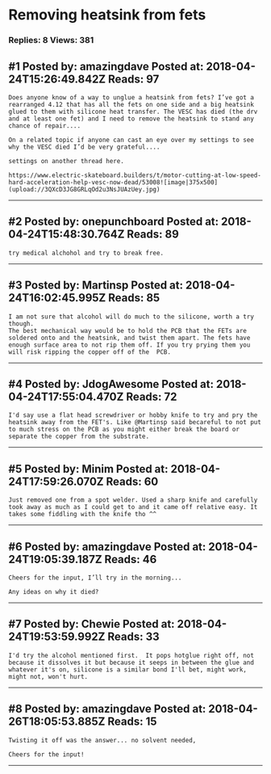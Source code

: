 # Removing heatsink from fets

### Replies: 8 Views: 381

## \#1 Posted by: amazingdave Posted at: 2018-04-24T15:26:49.842Z Reads: 97

```
Does anyone know of a way to unglue a heatsink from fets? I’ve got a rearranged 4.12 that has all the fets on one side and a big heatsink glued to them with silicone heat transfer. The VESC has died (the drv and at least one fet) and I need to remove the heatsink to stand any chance of repair....

On a related topic if anyone can cast an eye over my settings to see why the VESC died I’d be very grateful.... 

settings on another thread here.

https://www.electric-skateboard.builders/t/motor-cutting-at-low-speed-hard-acceleration-help-vesc-now-dead/53008![image|375x500](upload://3QXcD3JG8GRLqOd2u3NsJUAzUey.jpg)
```

---
## \#2 Posted by: onepunchboard Posted at: 2018-04-24T15:48:30.764Z Reads: 89

```
try medical alchohol and try to break free.
```

---
## \#3 Posted by: Martinsp Posted at: 2018-04-24T16:02:45.995Z Reads: 85

```
I am not sure that alcohol will do much to the silicone, worth a try though.
The best mechanical way would be to hold the PCB that the FETs are soldered onto and the heatsink, and twist them apart. The fets have enough surface area to not rip them off. If you try prying them you will risk ripping the copper off of the  PCB.
```

---
## \#4 Posted by: JdogAwesome Posted at: 2018-04-24T17:55:04.470Z Reads: 72

```
I'd say use a flat head screwdriver or hobby knife to try and pry the heatsink away from the FET's. Like @Martinsp said becareful to not put to much stress on the PCB as you might either break the board or separate the copper from the substrate.
```

---
## \#5 Posted by: Minim Posted at: 2018-04-24T17:59:26.070Z Reads: 60

```
Just removed one from a spot welder. Used a sharp knife and carefully took away as much as I could get to and it came off relative easy. It takes some fiddling with the knife tho ^^
```

---
## \#6 Posted by: amazingdave Posted at: 2018-04-24T19:05:39.187Z Reads: 46

```
Cheers for the input, I’ll try in the morning...

Any ideas on why it died?
```

---
## \#7 Posted by: Chewie Posted at: 2018-04-24T19:53:59.992Z Reads: 33

```
I'd try the alcohol mentioned first.  It pops hotglue right off, not because it dissolves it but because it seeps in between the glue and whatever it's on, silicone is a similar bond I'll bet, might work, might not, won't hurt.
```

---
## \#8 Posted by: amazingdave Posted at: 2018-04-26T18:05:53.885Z Reads: 15

```
Twisting it off was the answer... no solvent needed, 

Cheers for the input!
```

---
